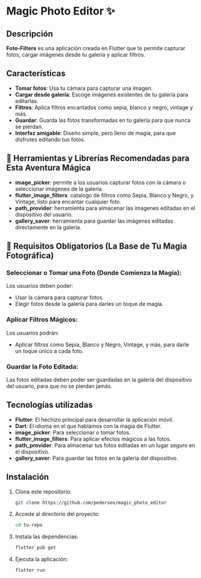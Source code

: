 # Magic Photo Editor ✨

## Descripción
**Foto-Filters** es una aplicación creada en Flutter que te permite capturar fotos, cargar imágenes desde tu galería y aplicar filtros.

## Características
- **Tomar fotos**: Usa tu cámara para capturar una imagen.
- **Cargar desde galería**: Escoge imágenes existentes de tu galería para editarlas.
- **Filtros**: Aplica filtros encantados como sepia, blanco y negro, vintage y más.
- **Guardar**: Guarda las fotos transformadas en tu galería para que nunca se pierdan.
- **Interfaz amigable**: Diseño simple, pero lleno de magia, para que disfrutes editando tus fotos.

## 🔧 Herramientas y Librerías Recomendadas para Esta Aventura Mágica
- **image_picker**: permite a los usuarios capturar fotos con la cámara o seleccionar imágenes de la galería.
- **flutter_image_filters**: catalogo de filtros como Sepia, Blanco y Negro, y Vintage, listo para encantar cualquier foto.
- **path_provider**: herramienta para almacenar las imagenes editadas en el dispositivo del usuario.
- **gallery_saver**: herramienta para guardar las imágenes editadas directamente en la galería.

## 🎯 Requisitos Obligatorios (La Base de Tu Magia Fotográfica)

### Seleccionar o Tomar una Foto (Donde Comienza la Magia):
Los usuarios deben poder:
- Usar la cámara para capturar fotos.
- Elegir fotos desde la galería para darles un toque de magia.

### Aplicar Filtros Mágicos:
Los usuarios podrán:
- Aplicar filtros como Sepia, Blanco y Negro, Vintage, y más, para darle un toque único a cada foto.

### Guardar la Foto Editada:
Las fotos editadas deben poder ser guardadas en la galería del dispositivo del usuario, para que no se pierdan jamás.

## Tecnologías utilizadas
- **Flutter**: El hechizo principal para desarrollar la aplicación móvil.
- **Dart**: El idioma en el que hablamos con la magia de Flutter.
- **image_picker**: Para seleccionar o tomar fotos.
- **flutter_image_filters**: Para aplicar efectos mágicos a las fotos.
- **path_provider**: Para almacenar tus fotos editadas en un lugar seguro en el dispositivo.
- **gallery_saver**: Para guardar las fotos en la galería del dispositivo.

## Instalación
1. Clona este repositorio:
   ```bash
   git clone https://github.com/pederseo/magic_photo_editor
   ```
2. Accede al directorio del proyecto:
   ```bash
   cd tu-repo
   ```
3. Instala las dependencias:
   ```bash
   flutter pub get
   ```
4. Ejecuta la aplicación:
   ```bash
   flutter run
   ```

